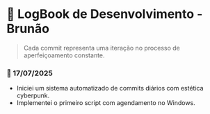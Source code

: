 
# 🧠 LogBook de Desenvolvimento - Brunão

> Cada commit representa uma iteração no processo de aperfeiçoamento constante.

### 📅 17/07/2025
- Iniciei um sistema automatizado de commits diários com estética cyberpunk.
- Implementei o primeiro script com agendamento no Windows.
